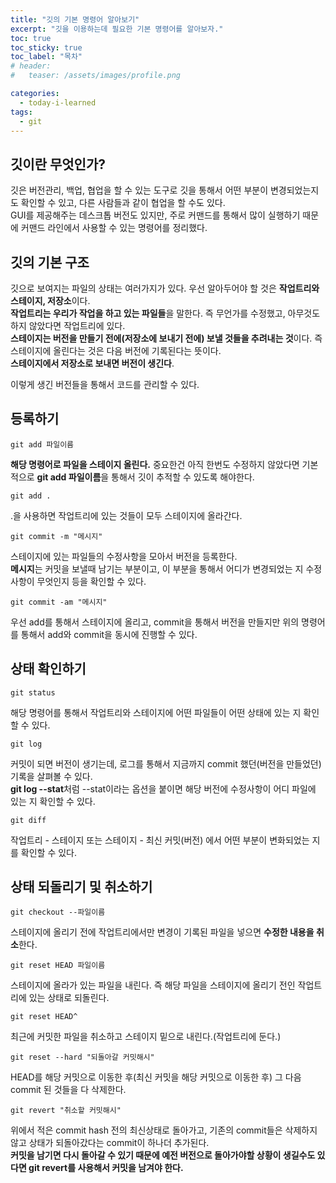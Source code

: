 ```yaml
---
title: "깃의 기본 명령어 알아보기"
excerpt: "깃을 이용하는데 필요한 기본 명령어를 알아보자."
toc: true
toc_sticky: true
toc_label: "목차"
# header:
#   teaser: /assets/images/profile.png

categories:
  - today-i-learned
tags:
  - git
---
```


## 깃이란 무엇인가?

깃은 버전관리, 백업, 협업을 할 수 있는 도구로 깃을 통해서 어떤 부분이 변경되었는지도 확인할 수 있고, 다른 사람들과 같이 협업을 할 수도 있다.  
GUI를 제공해주는 데스크톱 버전도 있지만, 주로 커맨드를 통해서 많이 실행하기 때문에 커맨드 라인에서 사용할 수 있는 명령어를 정리했다.

## 깃의 기본 구조

깃으로 보여지는 파일의 상태는 여러가지가 있다. 우선 알아두어야 할 것은 **작업트리와 스테이지, 저장소**이다.  
**작업트리는 우리가 작업을 하고 있는 파일들**을 말한다. 즉 무언가를 수정했고, 아무것도 하지 않았다면 작업트리에 있다.  
**스테이지는 버전을 만들기 전에(저장소에 보내기 전에) 보낼 것들을 추려내는 것**이다. 즉 스테이지에 올린다는 것은 다음 버전에 기록된다는 뜻이다.  
**스테이지에서 저장소로 보내면 버전이 생긴다**.

이렇게 생긴 버전들을 통해서 코드를 관리할 수 있다.

## 등록하기

```
git add 파일이름
```

**해당 명령어로 파일을 스테이지 올린다.** 중요한건 아직 한번도 수정하지 않았다면 기본적으로 **git add 파일이름**을 통해서 깃이 추적할 수 있도록 해야한다.

```
git add .
```

.을 사용하면 작업트리에 있는 것들이 모두 스테이지에 올라간다.

```
git commit -m "메시지"
```

스테이지에 있는 파일들의 수정사항을 모아서 버전을 등록한다.  
**메시지**는 커밋을 보낼때 남기는 부분이고, 이 부분을 통해서 어디가 변경되었는 지 수정사항이 무엇인지 등을 확인할 수 있다.

```
git commit -am "메시지"
```

우선 add를 통해서 스테이지에 올리고, commit을 통해서 버전을 만들지만 위의 명령어를 통해서 add와 commit을 동시에 진행할 수 있다.

## 상태 확인하기

```
git status
```

해당 명령어를 통해서 작업트리와 스테이지에 어떤 파일들이 어떤 상태에 있는 지 확인할 수 있다.

```
git log
```

커밋이 되면 버전이 생기는데, 로그를 통해서 지금까지 commit 했던(버전을 만들었던) 기록을 살펴볼 수 있다.  
**git log --stat**처럼 --stat이라는 옵션을 붙이면 해당 버전에 수정사항이 어디 파일에 있는 지 확인할 수 있다.

```
git diff
```

작업트리 - 스테이지 또는 스테이지 - 최신 커밋(버전) 에서 어떤 부분이 변화되었는 지를 확인할 수 있다.

## 상태 되돌리기 및 취소하기

```
git checkout --파일이름
```

스테이지에 올리기 전에 작업트리에서만 변경이 기록된 파일을 넣으면 **수정한 내용을 취소**한다.

```
git reset HEAD 파일이름
```

스테이지에 올라가 있는 파일을 내린다. 즉 해당 파일을 스테이지에 올리기 전인 작업트리에 있는 상태로 되돌린다.

```
git reset HEAD^
```

최근에 커밋한 파일을 취소하고 스테이지 밑으로 내린다.(작업트리에 둔다.)

```
git reset --hard "되돌아갈 커밋해시"
```

HEAD를 해당 커밋으로 이동한 후(최신 커밋을 해당 커밋으로 이동한 후) 그 다음 commit 된 것들을 다 삭제한다.

```
git revert "취소할 커밋해시"
```

위에서 적은 commit hash 전의 최신상태로 돌아가고, 기존의 commit들은 삭제하지 않고 상태가 되돌아갔다는 commit이 하나더 추가된다.  
**커밋을 남기면 다시 돌아갈 수 있기 때문에 예전 버전으로 돌아가야할 상황이 생길수도 있다면 git revert를 사용해서 커밋을 남겨야 한다.**

